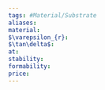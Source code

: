 ```yaml
---
tags: #Material/Substrate
aliases:
material:
$\varepsilon_{r}:
$\tan\delta$:
at:
stability:
formability:
price:
---
```

